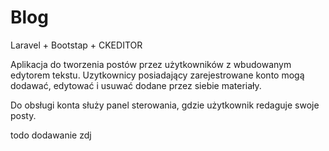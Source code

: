 <h1>Blog</h1> 

Laravel + Bootstap + CKEDITOR

<p>Aplikacja do tworzenia postów przez użytkowników z wbudowanym edytorem tekstu. Uzytkownicy posiadający zarejestrowane konto mogą dodawać, edytować i usuwać dodane przez siebie materiały.</p>

<p>Do obsługi konta służy panel sterowania, gdzie użytkownik redaguje swoje posty.</p>
todo dodawanie zdj